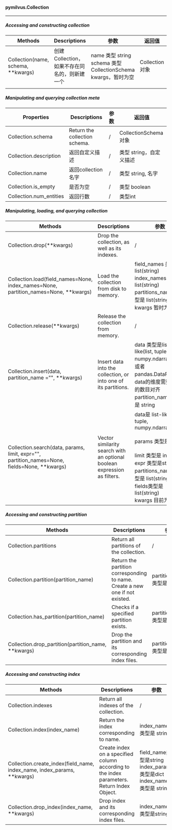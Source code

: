 #### pymilvus.Collection

---



##### Accessing and constructing collection

| Methods                            | Descriptions                                 | 参数                                                         | 返回值         |
| ---------------------------------- | :------------------------------------------- | ------------------------------------------------------------ | -------------- |
| Collection(name, schema, **kwargs) | 创建Collection，如果不存在同名的，则新建一个 | name 类型 string<br />schema 类型 CollectionSchema<br />kwargs，暂时为空 | Collection对象 |
|                                    |                                              |                                                              |                |



##### Manipulating and querying collection meta

| Properties              | Descriptions                  | 参数 | 返回值                  |
| ----------------------- | ----------------------------- | ---- | ----------------------- |
| Collection.schema       | Return the collection schema. | /    | CollectionSchema 对象   |
| Collection.description  | 返回自定义描述                | /    | 类型 string，自定义描述 |
| Collection.name         | 返回collection名字            | /    | 类型 string, 名字       |
| Collection.is_empty     | 是否为空                      | /    | 类型 boolean            |
| Collection.num_entities | 返回行数                      | /    | 类型int                 |



##### Manipulating, loading, and querying collection

| Methods                                                      | Descriptions                                                 | 参数                                                         | 返回值                        |
| ------------------------------------------------------------ | ------------------------------------------------------------ | ------------------------------------------------------------ | ----------------------------- |
| Collection.drop(**kwargs)                                    | Drop the collection, as well as its indexes.                 | /                                                            | None 或 Raise Exception       |
| Collection.load(field_names=None, index_names=None, partition_names=None, **kwargs) | Load the collection from disk to memory.                     | field_names   类型是 list(string)<br />index_names 类型是 list(string)<br />partitions_names 类型是 list(string)<br />kwargs 暂时为空 | None或者Raise Exception       |
| Collection.release(**kwargs)                                 | Release the collection from memory.                          | /                                                            | None或者Raise Exception       |
| Collection.insert(data, partition_name ="", **kwargs)        | Insert data into the collection, or into one of its partitions. | data 类型是list-like(list, tuple, numpy.ndarray) 对象或者pandas.DataFrame，data的维度需要和列的数目对齐<br />partition_name 类型是 string | None或者Raise Exception       |
| Collection.search(data, params, limit, expr="", partition_names=None, fields=None, **kwargs) | Vector similarity search with an optional boolean expression as filters. | data是 list-like(list, tuple, numpy.ndarray)<br /><br />params 类型是 dict<br /><br />limit 类型是 int <br />expr 类型是string<br />partitions_names类型是 list(string)<br />fields类型是list(string)<br />kwargs 目前为空 | Search对象或者Raise Exception |



##### Accessing and constructing partition

| Methods                                             | Descriptions                                                 | 参数                       | 返回值                  |
| --------------------------------------------------- | ------------------------------------------------------------ | -------------------------- | ----------------------- |
| Collection.partitions                               | Return all partitions of the collection.                     | /                          | list(Partition对象)     |
| Collection.partition(partition_name)                | Return the partition corresponding to name. Create a new one if not existed. | partition_name类型是string | Partition对象           |
| Collection.has_partition(partition_name)            | Checks if a specified partition exists.                      | partition_name类型是string | boolean                 |
| Collection.drop_partition(partition_name, **kwargs) | Drop the partition and its corresponding index files.        | partition_name类型是string | None或者Raise Exception |



##### Accessing and constructing index

| Methods                                                      | Descriptions                                                 | 参数                                                         | 返回值                        |
| ------------------------------------------------------------ | ------------------------------------------------------------ | ------------------------------------------------------------ | ----------------------------- |
| Collection.indexes                                           | Return all indexes of the collection.                        | /                                                            | list(Index对象)               |
| Collection.index(index_name)                                 | Return the index corresponding to name.                      | index_name类型是 string                                      | None或者Index对象             |
| Collection.create_index(field_name, index_name, index_params, **kwargs) | Create index on a specified column according to the index parameters. Return Index Object. | field_name类型是string<br />index_params类型是dict<br />index_name类型是 string | Index对象或者 Raise Exception |
| Collection.drop_index(index_name, **kwargs)                  | Drop index and its corresponding index files.                | index_name类型是string                                       | None或者Raise Exception       |

